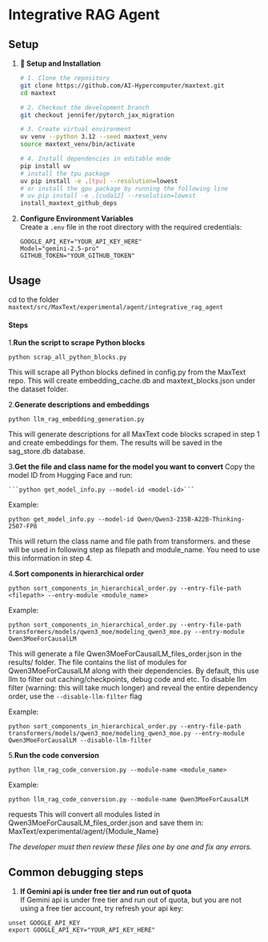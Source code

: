 # Integrative RAG Agent

## Setup

1. **🚀 Setup and Installation**
   ```bash
   # 1. Clone the repository
   git clone https://github.com/AI-Hypercomputer/maxtext.git
   cd maxtext

   # 2. Checkout the development branch
   git checkout jennifer/pytorch_jax_migration

   # 3. Create virtual environment
   uv venv --python 3.12 --seed maxtext_venv
   source maxtext_venv/bin/activate

   # 4. Install dependencies in editable mode
   pip install uv
   # install the tpu package
   uv pip install -e .[tpu] --resolution=lowest
   # or install the gpu package by running the following line
   # uv pip install -e .[cuda12] --resolution=lowest
   install_maxtext_github_deps

   ```

2. **Configure Environment Variables**  
   Create a `.env` file in the root directory with the required credentials:  
   ```env
   GOOGLE_API_KEY="YOUR_API_KEY_HERE"
   Model="gemini-2.5-pro"
   GITHUB_TOKEN="YOUR_GITHUB_TOKEN"
   ```

## Usage
cd to the folder `maxtext/src/MaxText/experimental/agent/integrative_rag_agent`

#### Steps
1.**Run the script to scrape Python blocks**

```python scrap_all_python_blocks.py```

This will scrape all Python blocks defined in config.py from the MaxText repo.
This will create embedding_cache.db and maxtext_blocks.json under the dataset folder.

2.**Generate descriptions and embeddings**

```python llm_rag_embedding_generation.py```

This will generate descriptions for all MaxText code blocks scraped in step 1 and create embeddings for them. The results will be saved in the sag_store.db database.

3.**Get the file and class name for the model you want to convert**
Copy the model ID from Hugging Face and run:
   
    ```python get_model_info.py --model-id <model-id>```

   Example:

   ```python get_model_info.py --model-id Qwen/Qwen3-235B-A22B-Thinking-2507-FP8```

   This will return the class name and file path from transformers. and these will be used in following step as filepath and  module_name. You need to use this information in step 4.


4.**Sort components in hierarchical order**

```python sort_components_in_hierarchical_order.py --entry-file-path <filepath> --entry-module <module_name>```

Example:

```python sort_components_in_hierarchical_order.py --entry-file-path transformers/models/qwen3_moe/modeling_qwen3_moe.py --entry-module Qwen3MoeForCausalLM```

This will generate a file Qwen3MoeForCausalLM_files_order.json in the results/ folder.
The file contains the list of modules for Qwen3MoeForCausalLM along with their dependencies.
By default, this use llm to filter out caching/checkpoints, debug code and etc. To disable llm filter (warning: this will take much longer) and reveal the entire dependency order, use the `--disable-llm-filter` flag

Example:

```python sort_components_in_hierarchical_order.py --entry-file-path transformers/models/qwen3_moe/modeling_qwen3_moe.py --entry-module Qwen3MoeForCausalLM --disable-llm-filter```


5.**Run the code conversion**

```python llm_rag_code_conversion.py --module-name <module_name>```

Example:

```python llm_rag_code_conversion.py --module-name Qwen3MoeForCausalLM```

requests  This will convert all modules listed in Qwen3MoeForCausalLM_files_order.json and save them in:
MaxText/experimental/agent/{Module_Name}

 _The developer must then review these files one by one and fix any errors._

## Common debugging steps

1. **If Gemini api is under free tier and run out of quota**  
If Gemini api is under free tier and run out of quota, but you are not using a free tier account, try refresh your api key:

```
unset GOOGLE_API_KEY
export GOOGLE_API_KEY="YOUR_API_KEY_HERE"
```